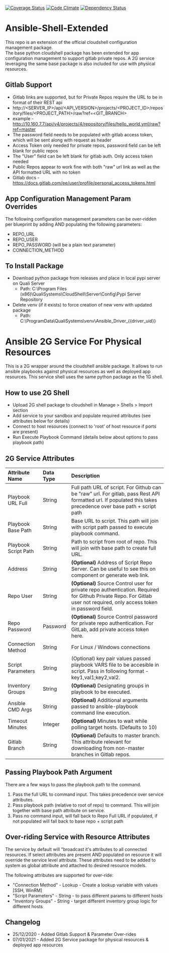 [![Coverage Status](https://coveralls.io/repos/github/QualiSystems/Ansible-Shell/badge.svg?branch=develop)](https://coveralls.io/github/QualiSystems/Ansible-Shell?branch=develop)
[![Code Climate](https://codeclimate.com/github/QualiSystems/Ansible-Shell/badges/gpa.svg)](https://codeclimate.com/github/QualiSystems/Ansible-Shell)
[![Dependency Status](https://dependencyci.com/github/QualiSystems/Ansible-Shell/badge)](https://dependencyci.com/github/QualiSystems/Ansible-Shell)

# Ansible-Shell-Extended
This repo is an extension of the official cloudshell configuration management package.  
The base python cloudshell package has been extended for app configuration management to support gitlab private repos. 
A 2G service leveraging the same base package is also included for use with physical resources. 

## Gitlab Support
- Gitlab links are supported, but for Private Repos require the URL to be in format of their REST api
- http://<SERVER_IP>/api/<API_VERSION>/projects/<PROJECT_ID>/repository/files/<PROJECT_PATH>/raw?ref=<GIT_BRANCH>
- example - http://10.160.7.7/api/v4/projects/4/repository/files/hello_world.yml/raw?ref=master
- The password field needs to be populated with gitlab access token, which will be sent along with request as header
- Access Token only needed for private repos, password field can be left blank for public repos
- The "User" field can be left blank for gitlab auth. Only access token needed
- Public Repos appear to work fine with both "raw" url link as well as the API formatted URL with no token
- Gitlab docs - https://docs.gitlab.com/ee/user/profile/personal_access_tokens.html

## App Configuration Management Param Overrides
The following configuration management parameters can be over-ridden per blueprint by adding AND populating the following parameters:
- REPO_URL
- REPO_USER
- REPO_PASSWORD (will be a plain text parameter)
- CONNECTION_METHOD

## To Install Package
- Download python package from releases and place in local pypi server on Quali Server
    - Path: C:\Program Files (x86)\QualiSystems\CloudShell\Server\Config\Pypi Server Repository
- Delete venv (if it exists) to force creation of new venv with updated package
    - Path: C:\ProgramData\QualiSystems\venv\Ansible_Driver_{{driver_uid}}

# Ansible 2G Service For Physical Resources
This is a 2G wrapper around the cloudshell ansible package. 
It allows to run ansible playbooks against physical resources as well as deployed app resources.
This service shell uses the same python package as the 1G shell.  

## How to use 2G Shell
- Upload 2G shell package to cloudshell in Manage > Shells > Import section
- Add service to your sandbox and populate required attributes (see attributes below for details)
- Connect to host resources (connect to 'root' of host resource if ports are present)
- Run Execute Playbook Command (details below about options to pass playbook path)

## 2G Service Attributes
|Attribute Name|Data Type|Description|
|:---|:---|:---|
|Playbook URL Full|String|Full path URL of script. For Github can be "raw" url. For gitlab, pass Rest API formatted url. If populated this takes precedence over base path + script path|
|Playbook Base Path|String|Base URL to script. This path will join with script path passed to execute playbook command.|
|Playbook Script Path|String|Path to script from root of repo. This will join with base path to create full URL.|
|Address|String|**(Optional)** Address of Script Repo Server. Can be useful to see this on component or generate web link.|
|Repo User|String|**(Optional)** Source Control user for private repo authentication. Required for Github Private Repo. For Gitlab user not required, only access token in password field.|
|Repo Password|Password|**(Optional)** Source Control password for private repo authentication. For GitLab, add private access token here.|
|Connection Method|String|For Linux / Windows connections|
|Script Parameters|String|(Optional) key pair values passed playbook VARS file to be accesible in script. Pass in following format - key1,val1;key2,val2.|
|Inventory Groups|String|**(Optional)** Designating groups in playbook to be executed.|
|Ansible CMD Args|String|**(Optional)** Additional arguments passed to ansible-playbook command line execution.|
|Timeout Minutes|Integer|**(Optional)** Minutes to wait while polling target hosts. (Defaults to 10)|
|Gitlab Branch|String|**(Optional)** Defaults to master branch. This attribute relevant for downloading from non-master branches in Gitlab repos.|


## Passing Playbook Path Argument
There are a few ways to pass the playbook path to the command.
1. Pass the full URL to command input. This takes precedence over service attributes.
2. Pass playbook path (relative to root of repo) to command. This will join together with base path attribute on service.
3. Pass no command input, will fall back to Repo Full URL if populated, if not populated will fall back to base repo + script path 


## Over-riding Service with Resource Attributes
The service by default will "broadcast it's attributes to all connected resources. 
If select attributes are present AND populated on resource it will override the service level attribute. 
These attributes need to be added to system as global attribute and attached to desired resource models.

The following attributes are supported for over-ride:
- "Connection Method" - Lookup - Create a lookup variable with values \[SSH, WinRM\]
- "Script Parameters" - String - to pass different params to different hosts
- "Inventory Groups" - String - target different inventory group logic for different hosts

## Changelog
- 25/12/2020 - Added Gitlab Support & Parameter Over-rides
- 07/01/2021 - Added 2G Service package for physical resources & deployed app resources